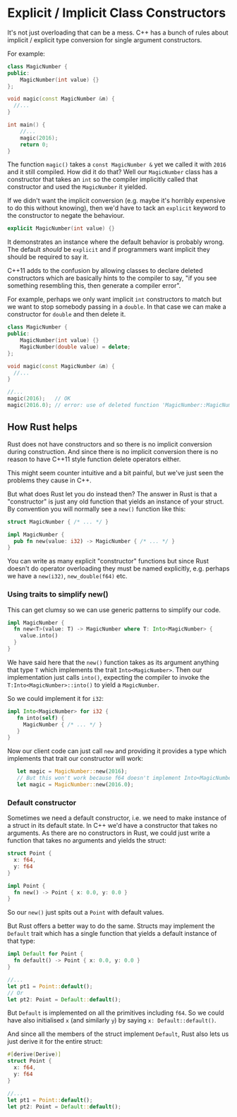 # Explicit / Implicit Class Constructors

It's not just overloading that can be a mess. C++ has a bunch of rules about implicit / explicit type conversion for single argument constructors.

For example:

```c++
class MagicNumber {
public:
    MagicNumber(int value) {}
};

void magic(const MagicNumber &m) {
  //...
}

int main() {
    //...
    magic(2016);
    return 0;
}
```

The function `magic()` takes a `const MagicNumber &` yet we called it with `2016` and it still compiled.
How did it do that? Well our `MagicNumber` class has a constructor that takes an `int` so the compiler 
implicitly called that constructor and used the `MagicNumber` it yielded.

If we didn't want the implicit conversion (e.g. maybe it's horribly expensive to do this without knowing), 
then we'd have to tack an `explicit` keyword to the constructor to negate the behaviour.

```c++
explicit MagicNumber(int value) {}
```

It demonstrates an instance where the default behavior is probably wrong. The default *should* be `explicit` 
and if programmers want implicit they should be required to say it.

C++11 adds to the confusion by allowing classes to declare deleted constructors which are basically hints to the compiler to say,
"if you see something resembling this, then generate a compiler error".

For example, perhaps we only want implicit `int` constructors to match but we want to stop somebody passing in
a `double`. In that case we can make a constructor for `double` and then delete it.

```c++
class MagicNumber {
public:
    MagicNumber(int value) {}
    MagicNumber(double value) = delete;
};

void magic(const MagicNumber &m) {
  //...
}

//...
magic(2016);   // OK
magic(2016.0); // error: use of deleted function 'MagicNumber::MagicNumber(double)'
```

## How Rust helps

Rust does not have constructors and so there is no implicit conversion during construction. And since there is no
implicit conversion there is no reason to have C++11 style function delete operators either. 

This might seem counter intuitive and a bit painful, but we've just seen the problems they cause in C++.

But what does Rust let you do instead then? The answer in Rust is that a "constructor" is just any old function
that yields an instance of your struct. By convention you will normally see a `new()` function like this:

```rust
struct MagicNumber { /* ... */ }

impl MagicNumber {
  pub fn new(value: i32) -> MagicNumber { /* ... */ }
}
```

You can write as many explicit "constructor" functions but since Rust doesn't do operator overloading they must be named
explicitly, e.g. perhaps we have a `new(i32)`, `new_double(f64)` etc.  

### Using traits to simplify new()

This can get clumsy so we can use generic patterns to simplify our code.

```rust
impl MagicNumber {
  fn new<T>(value: T) -> MagicNumber where T: Into<MagicNumber> {
    value.into()
  }
}
```

We have said here that the `new()` function takes as its argument anything that type `T` which implements the trait `Into<MagicNumber>`. Then our
implementation just calls `into()`, expecting the compiler to invoke the `T:Into<MagicNumber>::into()` to yield a `MagicNumber`.

So we could implement it for `i32`:

```rust
impl Into<MagicNumber> for i32 {
   fn into(self) {
     MagicNumber { /* ... */ }
   }
}
```

Now our client code can just call `new` and providing it provides a type which implements that trait our constructor will work:

```rust
   let magic = MagicNumber::new(2016);
   // But this won't work because f64 doesn't implement Into<MagicNumber> trait
   let magic = MagicNumber::new(2016.0); 
```

### Default constructor

Sometimes we need a default constructor, i.e. we need to make instance of a struct in its default state. In C++ we'd have a constructor that takes no arguments. As
there are no constructors in Rust, we could just write a function that takes no arguments and yields the struct:

```rust
struct Point {
  x: f64,
  y: f64
}

impl Point {
  fn new() -> Point { x: 0.0, y: 0.0 }
}
```

So our `new()` just spits out a `Point` with default values.

But Rust offers a better way to do the same. Structs may implement the `Default` trait which has a single function that yields a default instance of that type:

```rust
impl Default for Point {
  fn default() -> Point { x: 0.0, y: 0.0 }
}

//...
let pt1 = Point::default();
// Or
let pt2: Point = Default::default();
```

But `Default` is implemented on all the primitives including `f64`. So we could have also initialised `x` (and similarly `y`) by saying `x: Default::default()`.

And since all the members of the struct implement `Default`, Rust also lets us just derive it for the entire struct:

```rust
#[derive(Derive)]
struct Point {
  x: f64,
  y: f64
}

//...
let pt1 = Point::default();
let pt2: Point = Default::default();
```
